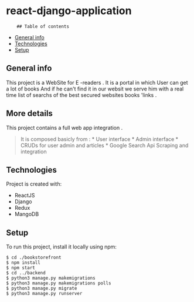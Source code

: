 # react-django-application


        ## Table of contents
* [General info](#general-info)
* [Technologies](#technologies)
* [Setup](#setup)

## General info
This project is a WebSite for E -readers . It is a portal in which User can get a lot of books And if he can't find it in our websit we serve him  with  a real time list of searchs of the best secured websites books 'links .

## More details 
This project contains a full web app integration .
> It is composed basicly from :
        * User interface 
	* Admin interface 
	* CRUDs for user admin and articles 
        * Google Search Api Scraping and integration
	
	
## Technologies
Project is created with:
*  ReactJS 
*  Django
*  Redux
*  MangoDB

## Setup
To run this project, install it locally using npm:

```
$ cd ./bookstorefront 
$ npm install
$ npm start
$ cd ../backend
$ python3 manage.py makemigrations
$ python3 manage.py makemigrations polls
$ python3 manage.py migrate
$ python3 manage.py runserver
